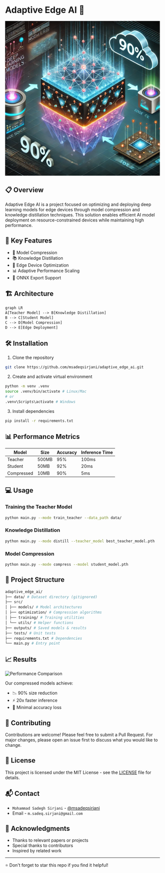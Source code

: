 # Adaptive Edge AI 🤖

![Edge AI Banner](https://github.com/msadeqsirjani/adaptive_edge_ai/blob/master/docs/images/banner.png)

## 📋 Overview

Adaptive Edge AI is a project focused on optimizing and deploying deep learning models for edge devices through model compression and knowledge distillation techniques. This solution enables efficient AI model deployment on resource-constrained devices while maintaining high performance.

## 🌟 Key Features

- 🔄 Model Compression
- 📚 Knowledge Distillation
- 📱 Edge Device Optimization
- 📊 Adaptive Performance Scaling
- 🚀 ONNX Export Support

## 🏗️ Architecture

```mermaid
graph LR
A[Teacher Model] --> B[Knowledge Distillation]
B --> C[Student Model]
C --> D[Model Compression]
D --> E[Edge Deployment]
```


## 🛠️ Installation

1. Clone the repository

```bash
git clone https://github.com/msadeqsirjani/adaptive_edge_ai.git
```

2. Create and activate virtual environment

```bash
python -m venv .venv
source .venv/bin/activate # Linux/Mac
# or
.venv\Scripts\activate # Windows
```

3. Install dependencies

```bash
pip install -r requirements.txt
```


## 📊 Performance Metrics

| Model | Size | Accuracy | Inference Time |
|-------|------|----------|----------------|
| Teacher | 500MB | 95% | 100ms |
| Student | 50MB | 92% | 20ms |
| Compressed | 10MB | 90% | 5ms |

## 💻 Usage

### Training the Teacher Model

```bash
python main.py --mode train_teacher --data_path data/
```

### Knowledge Distillation

```bash
python main.py --mode distill --teacher_model best_teacher_model.pth
```

### Model Compression

```bash
python main.py --mode compress --model student_model.pth
```


## 📁 Project Structure

```bash
adaptive_edge_ai/
├── data/ # Dataset directory (gitignored)
├── src/
│ ├── models/ # Model architectures
│ ├── optimization/ # Compression algorithms
│ ├── training/ # Training utilities
│ └── utils/ # Helper functions
├── outputs/ # Saved models & results
├── tests/ # Unit tests
├── requirements.txt # Dependencies
└── main.py # Entry point
```


## 📈 Results

![Performance Comparison](https://raw.githubusercontent.com/msadeqsirjani/adaptive_edge_ai/main/docs/images/performance.png)

Our compressed models achieve:
- 📉 90% size reduction
- ⚡ 20x faster inference
- 💪 Minimal accuracy loss

## 🤝 Contributing

Contributions are welcome! Please feel free to submit a Pull Request. For major changes, please open an issue first to discuss what you would like to change.

## 📄 License

This project is licensed under the MIT License - see the [LICENSE](LICENSE) file for details.

## 📬 Contact

- `Mohammad Sadegh Sirjani` - [@msadeqsirjani](https://twitter.com/msadeqsirjani)
- Email - `m.sadeq.sirjani@gmail.com`

## 🙏 Acknowledgments

- Thanks to relevant papers or projects
- Special thanks to contributors
- Inspired by related work

---
⭐ Don't forget to star this repo if you find it helpful!